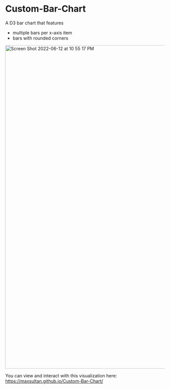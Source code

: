 # Custom-Bar-Chart

A D3 bar chart that features 
- multiple bars per x-axis item 
- bars with rounded corners


<img width="1020" alt="Screen Shot 2022-06-12 at 10 55 17 PM" src="https://user-images.githubusercontent.com/59545347/173282290-9576c2a9-5c43-421d-a58c-65dada793e92.png">

You can view and interact with this visualization here: https://maxsultan.github.io/Custom-Bar-Chart/
